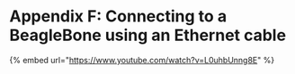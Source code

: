 # Appendix F: Connecting to a BeagleBone using an Ethernet cable

{% embed url="https://www.youtube.com/watch?v=L0uhbUnng8E" %}

